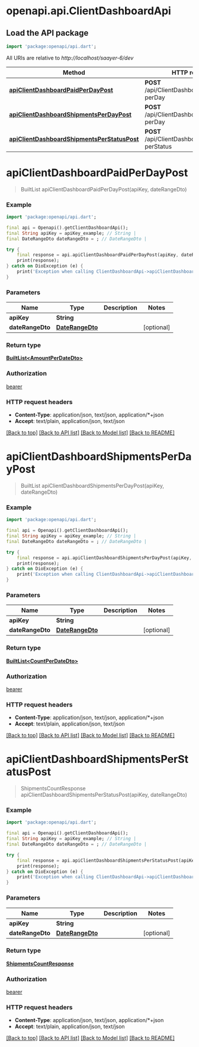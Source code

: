 # openapi.api.ClientDashboardApi

## Load the API package
```dart
import 'package:openapi/api.dart';
```

All URIs are relative to *http://localhost/saayer-6/dev*

Method | HTTP request | Description
------------- | ------------- | -------------
[**apiClientDashboardPaidPerDayPost**](ClientDashboardApi.md#apiclientdashboardpaidperdaypost) | **POST** /api/ClientDashboard/paid-perDay | 
[**apiClientDashboardShipmentsPerDayPost**](ClientDashboardApi.md#apiclientdashboardshipmentsperdaypost) | **POST** /api/ClientDashboard/shipments-perDay | 
[**apiClientDashboardShipmentsPerStatusPost**](ClientDashboardApi.md#apiclientdashboardshipmentsperstatuspost) | **POST** /api/ClientDashboard/shipments-perStatus | 


# **apiClientDashboardPaidPerDayPost**
> BuiltList<AmountPerDateDto> apiClientDashboardPaidPerDayPost(apiKey, dateRangeDto)



### Example
```dart
import 'package:openapi/api.dart';

final api = Openapi().getClientDashboardApi();
final String apiKey = apiKey_example; // String | 
final DateRangeDto dateRangeDto = ; // DateRangeDto | 

try {
    final response = api.apiClientDashboardPaidPerDayPost(apiKey, dateRangeDto);
    print(response);
} catch on DioException (e) {
    print('Exception when calling ClientDashboardApi->apiClientDashboardPaidPerDayPost: $e\n');
}
```

### Parameters

Name | Type | Description  | Notes
------------- | ------------- | ------------- | -------------
 **apiKey** | **String**|  | 
 **dateRangeDto** | [**DateRangeDto**](DateRangeDto.md)|  | [optional] 

### Return type

[**BuiltList&lt;AmountPerDateDto&gt;**](AmountPerDateDto.md)

### Authorization

[bearer](../README.md#bearer)

### HTTP request headers

 - **Content-Type**: application/json, text/json, application/*+json
 - **Accept**: text/plain, application/json, text/json

[[Back to top]](#) [[Back to API list]](../README.md#documentation-for-api-endpoints) [[Back to Model list]](../README.md#documentation-for-models) [[Back to README]](../README.md)

# **apiClientDashboardShipmentsPerDayPost**
> BuiltList<CountPerDateDto> apiClientDashboardShipmentsPerDayPost(apiKey, dateRangeDto)



### Example
```dart
import 'package:openapi/api.dart';

final api = Openapi().getClientDashboardApi();
final String apiKey = apiKey_example; // String | 
final DateRangeDto dateRangeDto = ; // DateRangeDto | 

try {
    final response = api.apiClientDashboardShipmentsPerDayPost(apiKey, dateRangeDto);
    print(response);
} catch on DioException (e) {
    print('Exception when calling ClientDashboardApi->apiClientDashboardShipmentsPerDayPost: $e\n');
}
```

### Parameters

Name | Type | Description  | Notes
------------- | ------------- | ------------- | -------------
 **apiKey** | **String**|  | 
 **dateRangeDto** | [**DateRangeDto**](DateRangeDto.md)|  | [optional] 

### Return type

[**BuiltList&lt;CountPerDateDto&gt;**](CountPerDateDto.md)

### Authorization

[bearer](../README.md#bearer)

### HTTP request headers

 - **Content-Type**: application/json, text/json, application/*+json
 - **Accept**: text/plain, application/json, text/json

[[Back to top]](#) [[Back to API list]](../README.md#documentation-for-api-endpoints) [[Back to Model list]](../README.md#documentation-for-models) [[Back to README]](../README.md)

# **apiClientDashboardShipmentsPerStatusPost**
> ShipmentsCountResponse apiClientDashboardShipmentsPerStatusPost(apiKey, dateRangeDto)



### Example
```dart
import 'package:openapi/api.dart';

final api = Openapi().getClientDashboardApi();
final String apiKey = apiKey_example; // String | 
final DateRangeDto dateRangeDto = ; // DateRangeDto | 

try {
    final response = api.apiClientDashboardShipmentsPerStatusPost(apiKey, dateRangeDto);
    print(response);
} catch on DioException (e) {
    print('Exception when calling ClientDashboardApi->apiClientDashboardShipmentsPerStatusPost: $e\n');
}
```

### Parameters

Name | Type | Description  | Notes
------------- | ------------- | ------------- | -------------
 **apiKey** | **String**|  | 
 **dateRangeDto** | [**DateRangeDto**](DateRangeDto.md)|  | [optional] 

### Return type

[**ShipmentsCountResponse**](ShipmentsCountResponse.md)

### Authorization

[bearer](../README.md#bearer)

### HTTP request headers

 - **Content-Type**: application/json, text/json, application/*+json
 - **Accept**: text/plain, application/json, text/json

[[Back to top]](#) [[Back to API list]](../README.md#documentation-for-api-endpoints) [[Back to Model list]](../README.md#documentation-for-models) [[Back to README]](../README.md)

